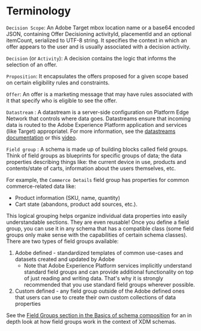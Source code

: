 # Terminology

`Decision Scope`: An Adobe Target mbox location name or a base64 encoded JSON, containing Offer Decisioning activityId, placementId and an optional itemCount, serialized to UTF-8 string. It specifies the context in which an offer appears to the user and is usually associated with a decision activity.

`Decision` (or `Activity`): A decision contains the logic that informs the selection of an offer.

`Proposition`: It encapsulates the offers proposed for a given scope based on certain eligibility rules and constraints.

`Offer`: An offer is a marketing message that may have rules associated with it that specify who is eligible to see the offer.

`Datastream` : A datastream is a server-side configuration on Platform Edge Network that controls where data goes. Datastreams ensure that incoming data is routed to the Adobe Experience Platform application and services (like Target) appropriatel. For more information, see the [datastreams documentation](https://experienceleague.adobe.com/docs/experience-platform/edge/datastreams/overview.html?lang=en) or this [video](https://experienceleague.adobe.com/docs/platform-learn/data-collection/edge-network/configure-datastreams.html?lang=en).

`Field group` : A schema is made up of building blocks called field groups. Think of field groups as blueprints for specific groups of data; the data properties describing things like: the current device in use, products and contents/state of carts, information about the users themselves, etc. 

For example, the `Commerce Details` field group has properties for common commerce-related data like: 
- Product information (SKU, name, quantity)
- Cart state (abandons, product add sources, etc.). 

This logical grouping helps organize individual data properties into easily understandable sections. They are even reusable! Once you define a field group, you can use it in any schema that has a compatible class (some field groups only make sense with the capabilities of certain schema classes). There are two types of field groups available:

1. Adobe defined - standardized templates of common use-cases and datasets created and updated by Adobe
    - Note that Adobe Experience Platform services implicitly understand standard field groups and can provide additional functionality on top of just reading and writing data. That's why it is strongly recommended that you use standard field groups wherever possible.
2. Custom defined - any field group outside of the Adobe defined ones that users can use to create their own custom collections of data properties  

See the [Field Groups section in the Basics of schema composition](https://experienceleague.adobe.com/docs/experience-platform/xdm/schema/composition.html?lang=en#field-group) for an in depth look at how field groups work in the context of XDM schemas.
